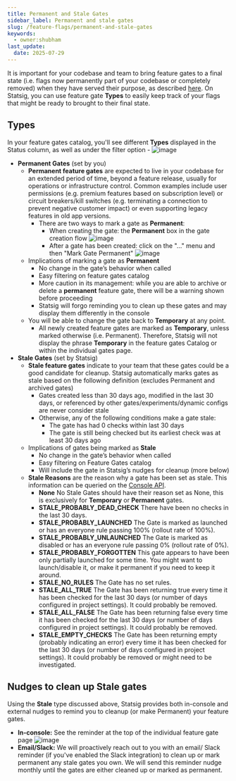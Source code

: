 ```yaml
---
title: Permanent and Stale Gates
sidebar_label: Permanent and stale gates
slug: /feature-flags/permanent-and-stale-gates
keywords:
  - owner:shubham
last_update:
  date: 2025-07-29
---
```


It is important for your codebase and team to bring feature gates to a final state (i.e. flags now permanently part of your codebase or completely removed) when they have served their purpose, as described [here](/feature-flags/feature-flags-lifecycle). On Statsig, you can use feature gate **Types** to easily keep track of your flags that might be ready to brought to their final state.

## Types

In your feature gates catalog, you'll see different **Types** displayed in the Status column, as well as under the filter option -
![image](https://user-images.githubusercontent.com/120431069/224765362-9b9686f2-62b0-4605-8b8c-911987d343e0.png)

- **Permanent Gates** (set by you)
  - **Permanent feature gates** are expected to live in your codebase for an extended period of time, beyond a feature release, usually for operations or infrastructure control. Common examples include user permissions (e.g. premium features based on subscription level) or circuit breakers/kill switches (e.g. terminating a connection to prevent negative customer impact) or even supporting legacy features in old app versions.
    - There are two ways to mark a gate as **Permanent**:
      - When creating the gate: the **Permanent** box in the gate creation flow
        ![image](https://user-images.githubusercontent.com/120431069/224768058-1a1b74a2-6b5d-4bfd-b73c-e2fc1f4a7a7f.png)
      - After a gate has been created: click on the "..." menu and then "Mark Gate Permanent"
        ![image](https://user-images.githubusercontent.com/120431069/224763304-2002e482-8ef0-4025-b13c-acb92ffb2bcc.png)
  - Implications of marking a gate as **Permanent**
    - No change in the gate’s behavior when called
    - Easy filtering on feature gates catalog
    - More caution in its management: while you are able to archive or delete a **permanent** feature gate, there will be a warning shown before proceeding
    - Statsig will forgo reminding you to clean up these gates and may display them differently in the console
  - You will be able to change the gate back to **Temporary** at any point.
    - All newly created feature gates are marked as **Temporary**, unless marked otherwise (i.e. Permanent). Therefore, Statsig will not display the phrase **Temporary** in the feature gates Catalog or within the individual gates page.
- **Stale Gates** (set by Statsig)
  - **Stale feature gates** indicate to your team that these gates could be a good candidate for cleanup. Statsig automatically marks gates as stale based on the following definition (excludes Permanent and archived gates)
    - Gates created less than 30 days ago, modified in the last 30 days, or referenced by other gates/experiments/dynamic configs are never consider stale
    - Otherwise, any of the following conditions make a gate stale:
      - The gate has had 0 checks within last 30 days
      - The gate is still being checked but its earliest check was at least 30 days ago
  - Implications of gates being marked as **Stale**
    - No change in the gate’s behavior when called
    - Easy filtering on Feature Gates catalog
    - Will include the gate in Statsig’s nudges for cleanup (more below)
  - **Stale Reasons** are the reason why a gate has been set as stale. This information can be queried on the [Console API](/console-api/gates).
    - **None** No Stale Gates should have their reason set as None, this is exclusively for **Temporary** or **Permanent** gates.
    - **STALE_PROBABLY_DEAD_CHECK** There have been no checks in the last 30 days.
    - **STALE_PROBABLY_LAUNCHED** The Gate is marked as launched or has an everyone rule passing 100% (rollout rate of 100%).
    - **STALE_PROBABLY_UNLAUNCHED** The Gate is marked as disabled or has an everyone rule passing 0% (rollout rate of 0%).
    - **STALE_PROBABLY_FORGOTTEN** This gate appears to have been only partially launched for some time. You might want to launch/disable it, or make it permanent if you need to keep it around.
    - **STALE_NO_RULES** The Gate has no set rules.
    - **STALE_ALL_TRUE** The Gate has been returning true every time it has been checked for the last 30 days (or number of days configured in project settings). It could probably be removed.
    - **STALE_ALL_FALSE** The Gate has been returning false every time it has been checked for the last 30 days (or number of days configured in project settings). It could probably be removed.
    - **STALE_EMPTY_CHECKS** The Gate has been returning empty (probably indicating an error) every time it has been checked for the last 30 days (or number of days configured in project settings). It could probably be removed or might need to be investigated.


## Nudges to clean up Stale gates

Using the **Stale** type discussed above, Statsig provides both in-console and external nudges to remind you to cleanup (or make Permanent) your feature gates.

- **In-console:** See the reminder at the top of the individual feature gate page
    ![image](https://user-images.githubusercontent.com/120431069/224457644-16844256-e7f8-4490-b07e-74f0d85eb6ee.png)
- **Email/Slack:** We will proactively reach out to you with an email/ Slack reminder (if you've enabled the Slack integration) to clean up or mark permanent any stale gates you own. We will send this reminder nudge monthly until the gates are either cleaned up or marked as permanent. 
